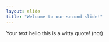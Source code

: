 ```yaml
---
layout: slide
title: "Welcome to our second slide!"
---
```

Your text
hello this is a witty quote! (not)